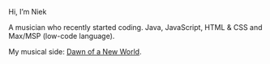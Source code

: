Hi, I’m Niek

A musician who recently started coding.
Java, JavaScript, HTML & CSS and Max/MSP (low-code language).

My musical side: [Dawn of a New World](https://linktr.ee/dawnofanewworld).

